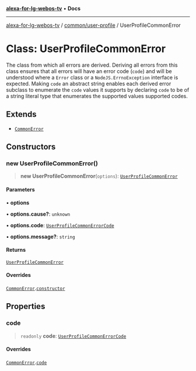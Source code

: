 [**alexa-for-lg-webos-tv**](../../../README.md) • **Docs**

***

[alexa-for-lg-webos-tv](../../../modules.md) / [common/user-profile](../README.md) / UserProfileCommonError

# Class: UserProfileCommonError

The class from which all errors are derived. Deriving all errors from this
class ensures that all errors will have an error code (`code`) and will be
understood where a `Error` class or a `NodeJS.ErrnoException` interface is
expected. Making `code` an abstract string enables each derived error
subclass to enumerate the `code` values it supports by declaring `code` to be
of a string literal type that enumerates the supported values supported
codes.

## Extends

- [`CommonError`](../../common-error/classes/CommonError.md)

## Constructors

### new UserProfileCommonError()

> **new UserProfileCommonError**(`options`): [`UserProfileCommonError`](UserProfileCommonError.md)

#### Parameters

• **options**

• **options.cause?**: `unknown`

• **options.code**: [`UserProfileCommonErrorCode`](../type-aliases/UserProfileCommonErrorCode.md)

• **options.message?**: `string`

#### Returns

[`UserProfileCommonError`](UserProfileCommonError.md)

#### Overrides

[`CommonError`](../../common-error/classes/CommonError.md).[`constructor`](../../common-error/classes/CommonError.md#constructors)

## Properties

### code

> `readonly` **code**: [`UserProfileCommonErrorCode`](../type-aliases/UserProfileCommonErrorCode.md)

#### Overrides

[`CommonError`](../../common-error/classes/CommonError.md).[`code`](../../common-error/classes/CommonError.md#code)
